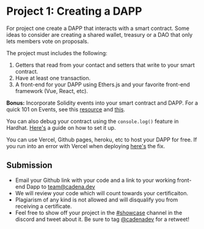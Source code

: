 # Project 1: Creating a DAPP 

For project one create a DAPP that interacts with a smart contract. Some ideas to consider are creating a shared wallet, treasury or a DAO that only lets members vote on proposals. 

 The project must includes the following:

1. Getters that read from your contact and setters that write to your smart contract.
2. Have at least one transaction. 
3. A front-end for your DAPP using Ethers.js and your favorite front-end framework (Vue, React, etc). 

**Bonus:** Incorporate Solidity events into your smart contract and DAPP. For a quick 101 on Events, see this [resource](https://blog.chain.link/events-and-logging-in-solidity/) and [this](https://solidity-by-example.org/events/). 

You can also debug your contract using the `console.log()` feature in Hardhat. [Here's](https://hardhat.org/tutorial/debugging-with-hardhat-network.html) a guide on how to set it up.

You can use Vercel, Github pages, heroku, etc to host your DAPP for free. If you run into an error with Vercel when deploying [here's](https://dev.to/rabihcigar/treating-warnings-as-errors-because-process-env-ci-true-22i4) the fix.

## Submission

* Email your Github link with your code and a link to your working front-end Dapp to [team@cadena.dev]()  
* We will review your code which will count towards your certificaiton. 
* Plagiarism of any kind is not allowed and will disqualify you from receiving a certificate.
* Feel free to show off your project in the [#showcase](https://discord.gg/UQayXxzazc) channel in the discord and tweet about it. Be sure to tag [@cadenadev](https://twitter.com/cadenadev) for a retweet!
